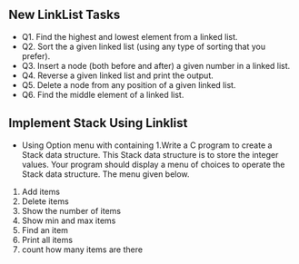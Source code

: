 ## New LinkList Tasks 
- Q1. Find the highest and lowest element from a linked list.
- Q2. Sort the a given linked list (using any type of sorting that you prefer).
- Q3. Insert a node (both before and after) a given number in a linked list.
- Q4. Reverse a given linked list and print the output.
- Q5. Delete a node from any position of a given linked list.
- Q6. Find the middle element of a linked list.

## Implement Stack Using Linklist
- Using Option menu with containing 
1.Write a C program to create a Stack data structure. This Stack data
structure is to store the integer values. Your program should display a menu
of choices to operate the Stack data structure. The menu given below.
1. Add items
2. Delete items
3. Show the number of items
4. Show min and max items
5. Find an item
6. Print all items
7. count how many items are there